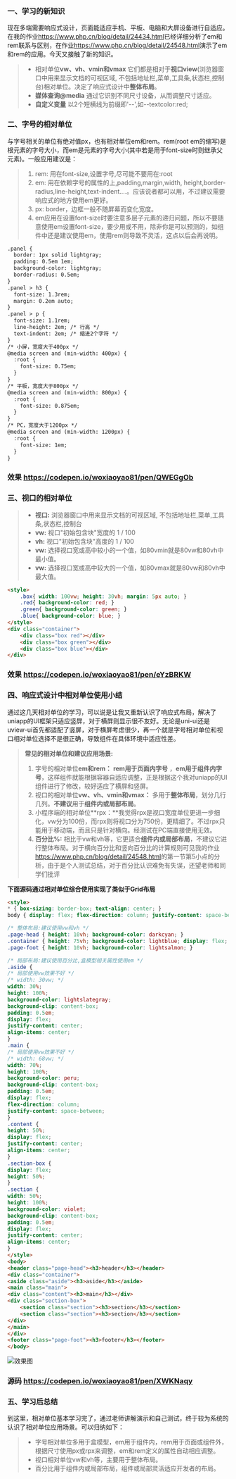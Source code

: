 ### 一、学习的新知识

现在多端需要响应式设计，页面能适应手机、平板、电脑和大屏设备进行自适应。在我的作业<https://www.php.cn/blog/detail/24434.html>已经详细分析了em和rem联系与区别，在作业<https://www.php.cn/blog/detail/24548.html>演示了em和rem的应用。今天又接触了新的知识。
>- 相对单位**vw、vh、vmin和vmax** 它们都是相对于**视口view**(浏览器窗口中用来显示文档的可视区域, 不包括地址栏,菜单,工具条,状态栏,控制台)相对单位。决定了响应式设计中**整体布局**。
>- **媒体查询@media** 通过它识别不同尺寸设备，从而调整尺寸适应。
>- **自定义变量** 以2个短横线为前缀即'--',如--textcolor:red;

### 二、字号的相对单位

与字号相关的单位有绝对值px，也有相对单位em和rem。rem(root em的缩写)是根元素的字号大小，而em是元素的字号大小(其中若是用于font-size时则继承父元素)。一般应用建议是：

> 1. rem: 用在font-size,设置字号,尽可能不要用在:root 
> 2. em: 用在依赖字号的属性的上,padding,margin,width, height,border-radius,line-height,text-indent....。应该说者都可以用，不过建议需要响应式的地方使用em更好。
> 3. px: border，边框一般不随屏幕而变化宽度。
> 4. em应用在设置font-size时要注意多层子元素的递归问题，所以不要随意使用em设置font-size，要少用或不用，除非你是可以预测的，如组件中还是建议使用em，使用rem则导致不灵活，这点以后会再说明。

```html
.panel {
  border: 1px solid lightgray;
  padding: 0.5em 1em;
  background-color: lightgray;
  border-radius: 0.5em;
}
.panel > h3 {
  font-size: 1.3rem;
  margin: 0.2em auto;
}
.panel > p {
  font-size: 1.1rem;
  line-height: 2em; /* 行高 */
  text-indent: 2em; /* 缩进2个字符 */
}
/* 小屏，宽度大于400px */
@media screen and (min-width: 400px) {
  :root {
    font-size: 0.75em;
  }
}
/* 平板，宽度大于800px */
@media screen and (min-width: 800px) {
  :root {
    font-size: 0.875em;
  }
}
/* PC，宽度大于1200px */
@media screen and (min-width: 1200px) {
  :root {
    font-size: 1em;
  }
}
```

### 效果 <https://codepen.io/woxiaoyao81/pen/QWEGgOb>

### 三、视口的相对单位

>- **视口:** 浏览器窗口中用来显示文档的可视区域, 不包括地址栏,菜单,工具条,状态栏,控制台 
>- **vw:** 视口"初始包含块"宽度的 1 / 100
>- **vh:** 视口"初始包含块"高度的 1 / 100
>- **vw:** 选择视口宽或高中较小的一个值，如80vmin就是80vw和80vh中最小值。
>- **vw:** 选择视口宽或高中较大的一个值，如80vmax就是80vw和80vh中最大值。

```html
<style>
    .box{ width: 100vw; height: 30vh; margin: 5px auto; }
    .red{ background-color: red; }
    .green{ background-color: green; }
    .blue{ background-color: blue; }
</style>
<div class="container">
    <div class="box red"></div>
    <div class="box green"></div>
    <div class="box blue"></div>
</div>
```

### 效果 <https://codepen.io/woxiaoyao81/pen/eYzBRKW>

### 四、响应式设计中相对单位使用小结

通过这几天相对单位的学习，可以说是让我又重新认识了响应式布局，解决了uniapp的UI框架只适应竖屏，对于横屏则显示很不友好。无论是uni-ui还是uview-ui首先都适配了竖屏，对于横屏考虑很少，再一个就是字号相对单位和视口相对单位选择不是很正确，导致组件在具体环境中适应性差。

> **常见的相对单位和建议应用场景:**
>1. 字号的相对单位**em和rem：** **rem用于页面内字号** ，**em用于组件内字号**，这样组件就能根据容器自适应调整，正是根据这个我对uniapp的UI组件进行了修改，较好适应了横屏和竖屏。
>2. 视口的相对单位**vw、vh、vmin和vmax：** 多用于**整体布局**，划分几行几列。**不建议**用于**组件内或局部布局**。
>3. 小程序端的相对单位**rpx：**我觉得rpx是视口宽度单位更进一步细化，vw分为100份，而rpx则将视口分为750份，更精细了。不过rpx只能用于移动端，而且只是针对横向。经测试在PC端直接使用无效。
>4. **百分比%:** 相比于vw和vh等，它更适合**组件内或局部布局**，不建议它进行整体布局。对于横向百分比和竖向百分比的计算规则可见我的作业<https://www.php.cn/blog/detail/24548.html>的第一节第5小点的分析，由于是个人测试总结，对于百分比认识难免有失误，还望老师和同学们批评

**下面源码通过相对单位综合使用实现了类似于Grid布局**
```html
<style>
* { box-sizing: border-box; text-align: center; }
body { display: flex; flex-direction: column; justify-content: space-between; }

/* 整体布局:建议使用vw和vh */
.page-head { height: 10vh; background-color: darkcyan; }
.container { height: 75vh; background-color: lightblue; display: flex; }
.page-foot { height: 10vh; background-color: lightsalmon; }

/* 局部布局:建议使用百分比,盒模型相关属性使用em */
.aside {
/* 局部使用vw效果不好 */
/* width: 30vw; */
width: 30%;
height: 100%;
background-color: lightslategray;
background-clip: content-box;
padding: 0.5em;
display: flex;
justify-content: center;
align-items: center;
}
.main {     
/* 局部使用vw效果不好 */ 
/* width: 68vw; */
width: 70%;
height: 100%;
background-color: peru;
background-clip: content-box;
padding: 0.5em;
display: flex;
flex-direction: column;
justify-content: space-between;
}
.content {
height: 50%;
display: flex;
justify-content: center;
align-items: center;
}
.section-box {
display: flex;
height: 50%;
}
.section {
width: 50%;
height: 100%;
background-color: violet;
background-clip: content-box;
padding: 0.5em;
display: flex;
justify-content: center;
align-items: center;
}
</style>
<body>
<header class="page-head"><h3>header</h3></header>
<div class="container">
<aside class="aside"><h3>aside</h3></aside>
<main class="main">
<div class="content"><h3>main</h3></div>
<div class="section-box">
    <section class="section"><h3>section</h3></section>
    <section class="section"><h3>section</h3></section>
</div>
</main>
</div>
<footer class="page-foot"><h3>footer</h3></footer>
</body>
```

![效果图](相对单位综合使用.png)

### 源码 <https://codepen.io/woxiaoyao81/pen/XWKNaqy>

### 五、学习后总结

到这里，相对单位基本学习完了，通过老师讲解演示和自己测试，终于较为系统的认识了相对单位应用场景。可以归纳如下：

>- 字号相对单位多用于盒模型，em用于组件内，rem用于页面或组件外，根据尺寸使用px或rpx来调整，em和rem定义的属性自动相应调整。
>- 视口相对单位vw和vh等，主要用于整体布局。
>- 百分比用于组件内或局部布局，组件或局部灵活适应开发者的布局。
